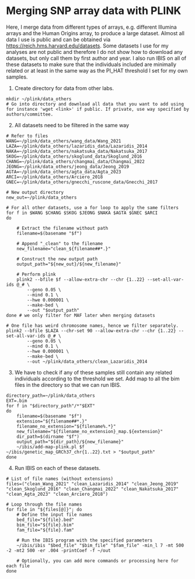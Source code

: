 # Merging SNP array data with PLINK
Here, I merge data from different types of arrays, e.g. different Illumina arrays and the Human Origins array, to produce a large dataset. Almost all data I use is public and can be obtained via https://reich.hms.harvard.edu/datasets. Some datasets I use for my analyses are not public and therefore I do not show how to download any datasets, but only call them by first author and year. I also run IBIS on all of these datasets to make sure that the individuals included are minimally related or at least in the same way as the PI_HAT threshold I set for my own samples. 

1. Create directory for data from other labs.
```
mkdir ~/plink/data_others
# Go into directory and download all data that you want to add using for instance 'wget <link>' if public. If private, use way specified by authors/committee.
```

2. All datasets need to be filtered in the same way
```
# Refer to files
WANG=~/plink/data_others/wang_data/Wang_2021
LAZA=~/plink/data_others/lazaridis_data/Lazaridis_2014
NAKA=~/plink/data_others/nakatsuka_data/Nakatsuka_2017
SKOG=~/plink/data_others/skoglund_data/Skoglund_2016
CHANG=~/plink/data_others/changmai_data/Changmai_2022
JEONG=~/plink/data_others/jeong_data/Jeong_2019
AGTA=~/plink/data_others/agta_data/Agta_2023
ARCI=~/plink/data_others/Arciero_2018
GNEC=~/plink/data_others/gnecchi_ruscone_data/Gnecchi_2017

# New output directory
new_out=~/plink/data_others

# For all other datasets, use a for loop to apply the same filters
for f in $WANG $CHANG $SKOG $JEONG $NAKA $AGTA $GNEC $ARCI
do

	# Extract the filename without path
	filename=$(basename "$f")

	# Append "_clean" to the filename
	new_filename="clean_${filename##*.}"

	# Construct the new output path
	output_path="${new_out}/${new_filename}"

	# Perform plink
	plink2 --bfile $f --allow-extra-chr --chr {1..22} --set-all-var-ids @_# \
        --geno 0.05 \
        --mind 0.1 \
        --hwe 0.000001 \
        --make-bed \
        --out "$output_path"
done # we only filter for MAF later when merging datasets

# One file has weird chromosome names, hence we filter separately.
plink2 --bfile $LAZA --chr-set 90 --allow-extra-chr --chr {1..22} --set-all-var-ids @_# \
        --geno 0.05 \
        --mind 0.1 \
        --hwe 0.000001 \
        --make-bed \
        --out ~/plink/data_others/clean_Lazaridis_2014

```

3. We have to check if any of these samples still contain any related individuals according to the threshold we set. Add map to all the bim files in the directory so that we can run IBIS.
```
directory_path=~/plink/data_others
EXT=.bim
for f in "$directory_path"/*"$EXT"
do
	filename=$(basename "$f")
	extension="${filename##*.}"
	filename_no_extension="${filename%.*}"
	new_filename="${filename_no_extension}_map.${extension}"
	dir_path=$(dirname "$f")
	output_path="${dir_path}/${new_filename}"
	~/ibis/add-map-plink.pl $f ~/ibis/genetic_map_GRCh37_chr{1..22}.txt > "$output_path"
done
```

4. Run IBIS on each of these datasets.
```
# List of file names (without extensions)
files=("clean_Wang_2021" "clean_Lazaridis_2014" "clean_Jeong_2019" "clean_Skoglund_2016" "clean_Changmai_2022" "clean_Nakatsuka_2017" "clean_Agta_2023" "clean_Arciero_2018")

# Loop through the file names
for file in "${files[@]}"; do
    # Define the input file names
    bed_file="${file}.bed"
    bim_file="${file}.bim"
    fam_file="${file}.fam"

    # Run the IBIS program with the specified parameters
    ~/ibis/ibis "$bed_file" "$bim_file" "$fam_file" -min_l 7 -mt 500 -2 -mt2 500 -er .004 -printCoef -f ~/out

    # Optionally, you can add more commands or processing here for each file
done
```
